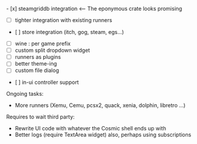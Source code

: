 <!-- at this stage, the project is usable without major hindrance -->
- [x] steamgriddb integration                        <-- The eponymous crate looks promising
- [ ] tighter integration with existing runners
- [ ] store integration (itch, gog, steam, egs...)
- [ ] wine : per game prefix
- [ ] custom split dropdown widget
- [ ] runners as plugins
- [ ] better theme-ing
- [ ] custom file dialog
- [ ] in-ui controller support

Ongoing tasks:
- More runners (Xemu, Cemu, pcsx2, quack, xenia, dolphin, libretro ...)

Requires to wait third party:
- Rewrite UI code with whatever the Cosmic shell ends up with
- Better logs (require TextArea widget) also, perhaps using subscriptions
